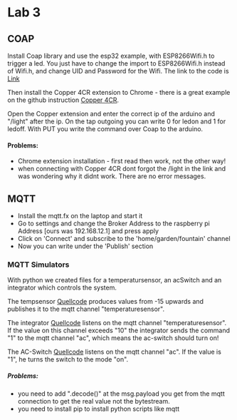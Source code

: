 # Lab 3

## COAP
Install Coap library and use the esp32 example, with ESP8266Wifi.h to trigger a led.
You just have to change the import to ESP8266Wifi.h instead of Wifi.h, and change UID and Password for the Wifi.
The link to the code is [Link](https://github.com/Witzeneder/IoT/blob/master/%C3%9Cbungen/20_Nov_2018/esp32WithWifi.ino)

Then install the Copper 4CR extension to Chrome - there is a great example on the github instruction [Copper 4CR](https://github.com/mkovatsc/Copper4Cr).

Open the Copper extension and enter the correct ip of the arduino and "/light" after the ip. On the tap outgoing you can write 0 for ledon and 1 for ledoff. With PUT you write the command over Coap to the arduino.

#### Problems:
* Chrome extension installation - first read then work, not the other way!
* when connecting with Copper 4CR dont forgot the /light in the link and was wondering why it didnt work. There are no error messages.


## MQTT

* Install the mqtt.fx on the laptop and start it
* Go to settings and change the Broker Address to the raspberry pi Address [ours was 192.168.12.1] and press apply
* Click on 'Connect' and subscribe to the 'home/garden/fountain' channel
* Now you can write under the 'Publish' section

### MQTT Simulators

With python we created files for a temperatursensor, an acSwitch and an integrator which controls the system.

The tempsensor [Quellcode](https://github.com/Witzeneder/IoT/blob/master/%C3%9Cbungen/20_Nov_2018/tempsensor.py) produces values from -15 upwards and publishes it to the mqtt channel "temperaturesensor".

The integrator [Quellcode](https://github.com/Witzeneder/IoT/blob/master/%C3%9Cbungen/20_Nov_2018/integrator.py) listens on the mqtt channel "temperaturesensor". If the value on this channel exceeds "10" the integrator sends the command "1" to the mqtt channel "ac", which means the ac-switch should turn on!

The AC-Switch [Quellcode](https://github.com/Witzeneder/IoT/blob/master/%C3%9Cbungen/20_Nov_2018/acswitch.py) listens on the mqtt channel "ac". If the value is "1", he turns the switch to the mode "on".

##### Problems:
* you need to add ".decode()" at the msg.payload you get from the mqtt connection to get the real value not the bytestream.
* you need to install pip to install python scripts like mqtt

